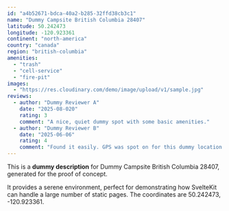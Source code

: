 ```yaml
---
id: "a4b52671-bdca-40a2-b285-32ffd38cb3c1"
name: "Dummy Campsite British Columbia 28407"
latitude: 50.242473
longitude: -120.923361
continent: "north-america"
country: "canada"
region: "british-columbia"
amenities:
  - "trash"
  - "cell-service"
  - "fire-pit"
images:
  - "https://res.cloudinary.com/demo/image/upload/v1/sample.jpg"
reviews:
  - author: "Dummy Reviewer A"
    date: "2025-08-020"
    rating: 3
    comment: "A nice, quiet dummy spot with some basic amenities."
  - author: "Dummy Reviewer B"
    date: "2025-06-06"
    rating: 4
    comment: "Found it easily. GPS was spot on for this dummy location."
---
```


This is a **dummy description** for Dummy Campsite British Columbia 28407, generated for the proof of concept.

It provides a serene environment, perfect for demonstrating how SvelteKit can handle a large number of static pages. The coordinates are 50.242473, -120.923361.
